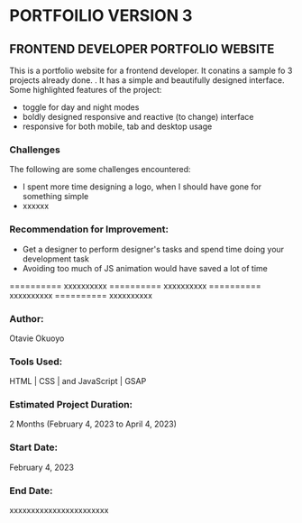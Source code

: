 # PORTFOILIO VERSION 3
## FRONTEND DEVELOPER PORTFOLIO WEBSITE
This is a portfolio website for a frontend developer. It conatins a sample fo 3 projects already done. . It has a simple and beautifully designed interface. Some highlighted features of the project:

- toggle for day and night modes
- boldly designed responsive and reactive (to change) interface
- responsive for both mobile, tab and desktop usage

### Challenges
The following are some challenges encountered:
- I spent more time designing a logo, when I should have gone for something simple
- xxxxxx

### Recommendation for Improvement:
- Get a designer to perform designer's tasks and spend time doing your development task
- Avoiding too much of JS animation would have saved a lot of time







========== xxxxxxxxxx ========== xxxxxxxxxx ========== xxxxxxxxxx ========== xxxxxxxxxx

### Author:
Otavie Okuoyo

### Tools Used:
HTML | CSS | and JavaScript | GSAP

### Estimated Project Duration:
2  Months (February 4, 2023 to April 4, 2023)

### Start Date:
February 4, 2023

### End Date:
xxxxxxxxxxxxxxxxxxxxxxx
